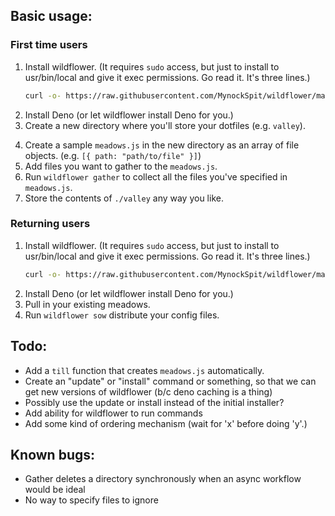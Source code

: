 ## Basic usage:
### First time users

1. Install wildflower. (It requires `sudo` access, but just to install to usr/bin/local and give it exec permissions. Go read it. It's three lines.)
    ```sh
    curl -o- https://raw.githubusercontent.com/MynockSpit/wildflower/master/install.sh | sh
    ```
2. Install Deno (or let wildflower install Deno for you.)
3. Create a new directory where you'll store your dotfiles (e.g. `valley`).
<!-- 4. Run `wildflower till`. This will create a sample `meadows.js` (e.g. `valley/meadows.js`) file that you can add files to. -->
4. Create a sample `meadows.js` in the new directory as an array of file objects. (e.g. `[{ path: "path/to/file" }]`)
5. Add files you want to gather to the `meadows.js`.
6. Run `wildflower gather` to collect all the files you've specified in `meadows.js`.
7. Store the contents of `./valley` any way you like.

### Returning users 

1. Install wildflower. (It requires `sudo` access, but just to install to usr/bin/local and give it exec permissions. Go read it. It's three lines.)
    ```sh
    curl -o- https://raw.githubusercontent.com/MynockSpit/wildflower/master/install.sh | sh
    ```
2. Install Deno (or let wildflower install Deno for you.)
2. Pull in your existing meadows.
3. Run `wildflower sow` distribute your config files.

## Todo:
- Add a `till` function that creates `meadows.js` automatically.
- Create an "update" or "install" command or something, so that we can get new versions of wildflower (b/c deno caching is a thing)
- Possibly use the update or install instead of the initial installer?
- Add ability for wildflower to run commands
- Add some kind of ordering mechanism (wait for 'x' before doing 'y'.) 

## Known bugs:
- Gather deletes a directory synchronously when an async workflow would be ideal
- No way to specify files to ignore
